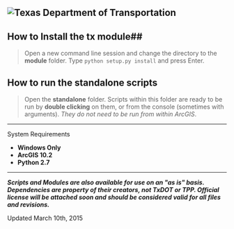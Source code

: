 ![Texas Department of Transportation](https://github.com/TxDOT/python/blob/master/TxDOT_small.png?raw=true)
----------

## How to Install the **tx** module##

> Open a new command line session and change the directory to the **module** folder. Type ```python setup.py install``` and press Enter.


## How to run the **standalone** scripts ##

> Open the **standalone** folder. Scripts within this folder are ready to be run by **double clicking** on them, or from the console (sometimes with arguments).  *They do not need to be run from within ArcGIS*.

----------

System Requirements
- **Windows Only**
- **ArcGIS 10.2**
- **Python 2.7**

----------

***Scripts and Modules are also available for use on an "as is" basis. Dependencies are property of their creators, not TxDOT or TPP. Official license will be attached soon and should be considered valid for all files and revisions.***

Updated March 10th, 2015
